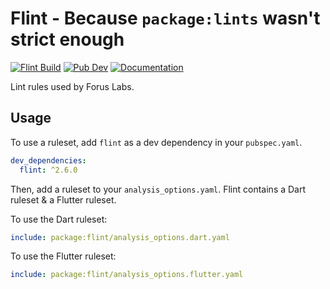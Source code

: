 # Flint - Because `package:lints` wasn't strict enough

[![Flint Build](https://github.com/forus-labs/cauldron/workflows/Flint%20Build/badge.svg)](https://github.com/forus-labs/cauldron/actions?query=workflow%3A%22Flint+Build%22)
[![Pub Dev](https://img.shields.io/pub/v/flint)](https://pub.dev/packages/flint)
[![Documentation](https://img.shields.io/badge/documentation-latest-brightgreen.svg)](https://pub.dev/documentation/flint/latest/)

Lint rules used by Forus Labs.

## Usage

To use a ruleset, add `flint` as a dev dependency in your `pubspec.yaml`.
```yaml
dev_dependencies:
  flint: ^2.6.0
```

Then, add a ruleset to your `analysis_options.yaml`. Flint contains a Dart ruleset & a Flutter ruleset.

To use the Dart ruleset:
```yaml
include: package:flint/analysis_options.dart.yaml
```

To use the Flutter ruleset:
```yaml
include: package:flint/analysis_options.flutter.yaml
```
